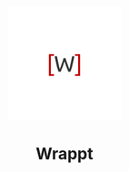 <p align="center">
  <img src="wrappt.png" alt="Wrappt" width="200"/>
  <h1 align="center">Wrappt</h1>
</p>